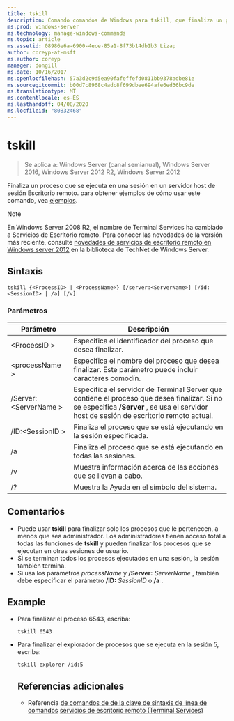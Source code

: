 ```yaml
---
title: tskill
description: Comando comandos de Windows para tskill, que finaliza un proceso que se ejecuta en una sesión en un servidor host de sesión Escritorio remoto.
ms.prod: windows-server
ms.technology: manage-windows-commands
ms.topic: article
ms.assetid: 08986e6a-6900-4ece-85a1-8f73b14db1b3 Lizap
author: coreyp-at-msft
ms.author: coreyp
manager: dongill
ms.date: 10/16/2017
ms.openlocfilehash: 57a3d2c9d5ea90fafeffefd0811bb9378adbe81e
ms.sourcegitcommit: b00d7c8968c4adc8f699dbee694afe6ed36bc9de
ms.translationtype: MT
ms.contentlocale: es-ES
ms.lasthandoff: 04/08/2020
ms.locfileid: "80832468"
---
```

# <a name="tskill"></a>tskill

>Se aplica a: Windows Server (canal semianual), Windows Server 2016, Windows Server 2012 R2, Windows Server 2012

Finaliza un proceso que se ejecuta en una sesión en un servidor host de sesión Escritorio remoto.
para obtener ejemplos de cómo usar este comando, vea [ejemplos](#BKMK_examples).

> [!NOTE]
> En Windows Server 2008 R2, el nombre de Terminal Services ha cambiado a Servicios de Escritorio remoto. Para conocer las novedades de la versión más reciente, consulte [novedades de servicios de escritorio remoto en Windows server 2012](https://technet.microsoft.com/library/hh831527) en la biblioteca de TechNet de Windows Server.

## <a name="syntax"></a>Sintaxis
```
tskill {<ProcessID> | <ProcessName>} [/server:<ServerName>] [/id:<SessionID> | /a] [/v]
```

### <a name="parameters"></a>Parámetros

|Parámetro|Descripción|
|-------|--------|
|\<ProcessID >|Especifica el identificador del proceso que desea finalizar.|
|\<processName >|Especifica el nombre del proceso que desea finalizar. Este parámetro puede incluir caracteres comodín.|
|/Server:\<ServerName >|Especifica el servidor de Terminal Server que contiene el proceso que desea finalizar. Si no se especifica **/Server** , se usa el servidor host de sesión de escritorio remoto actual.|
|/ID:\<SessionID >|Finaliza el proceso que se está ejecutando en la sesión especificada.|
|/a|Finaliza el proceso que se está ejecutando en todas las sesiones.|
|/v|Muestra información acerca de las acciones que se llevan a cabo.|
|/?|Muestra la Ayuda en el símbolo del sistema.|

## <a name="remarks"></a>Comentarios
- Puede usar **tskill** para finalizar solo los procesos que le pertenecen, a menos que sea administrador. Los administradores tienen acceso total a todas las funciones de **tskill** y pueden finalizar los procesos que se ejecutan en otras sesiones de usuario.
- Si se terminan todos los procesos ejecutados en una sesión, la sesión también termina.
- Si usa los parámetros *processName* y **/Server:** <em>ServerName</em> , también debe especificar el parámetro **/ID:** <em>SessionID</em> o **/a** .

## <a name="examples"></a><a name=BKMK_examples></a>Example
- Para finalizar el proceso 6543, escriba:
  ```
  tskill 6543
  ```
- Para finalizar el explorador de procesos que se ejecuta en la sesión 5, escriba:
  ```
  tskill explorer /id:5
  ```
  ## <a name="additional-references"></a>Referencias adicionales
  - Referencia [de comandos de
  de la clave de sintaxis de línea de comandos](command-line-syntax-key.md) [servicios de escritorio remoto (Terminal Services)](remote-desktop-services-terminal-services-command-reference.md)
